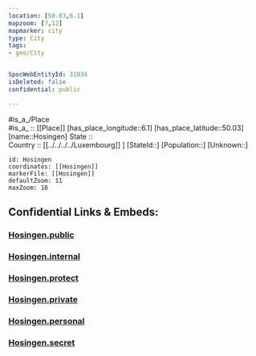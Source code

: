 ```yaml
---
location: [50.03,6.1] 
mapzoom: [7,12] 
mapmarker: city 
type: City
tags:
- geo/City


SpocWebEntityId: 31034
isDeleted: false
confidential: public

---
```

#is_a_/Place  
#is_a_ :: [[Place]] 
[has_place_longitude::6.1] 
[has_place_latitude::50.03] 
[name::Hosingen] 
State ::  
Country :: [[../../../../Luxembourg]] ] 
[StateId::] 
[Population::] 
[Unknown::] 


```leaflet
id: Hosingen
coordinates: [[Hosingen]] 
markerFile: [[Hosingen]] 
defaultZoom: 11 
maxZoom: 18
```


## Confidential Links & Embeds: 

### [Hosingen.public](/_public/\Earth\Continent\Europe\Europe~West\Luxembourg\Districts~Luxembourg\Diekirch\CityHosingen.public.md) 

### [Hosingen.internal](/_internal/\Earth\Continent\Europe\Europe~West\Luxembourg\Districts~Luxembourg\Diekirch\CityHosingen.internal.md) 

### [Hosingen.protect](/_protect/\Earth\Continent\Europe\Europe~West\Luxembourg\Districts~Luxembourg\Diekirch\CityHosingen.protect.md) 

### [Hosingen.private](/_private/\Earth\Continent\Europe\Europe~West\Luxembourg\Districts~Luxembourg\Diekirch\CityHosingen.private.md) 

### [Hosingen.personal](/_personal/\Earth\Continent\Europe\Europe~West\Luxembourg\Districts~Luxembourg\Diekirch\CityHosingen.personal.md) 

### [Hosingen.secret](/_secret/\Earth\Continent\Europe\Europe~West\Luxembourg\Districts~Luxembourg\Diekirch\CityHosingen.secret.md)

